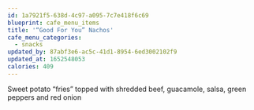 ```yaml
---
id: 1a7921f5-638d-4c97-a095-7c7e418f6c69
blueprint: cafe_menu_items
title: '“Good For You” Nachos'
cafe_menu_categories:
  - snacks
updated_by: 87abf3e6-ac5c-41d1-8954-6ed3002102f9
updated_at: 1652548053
calories: 409
---
```

Sweet potato “fries” topped with shredded beef, guacamole, salsa, green peppers and red onion
